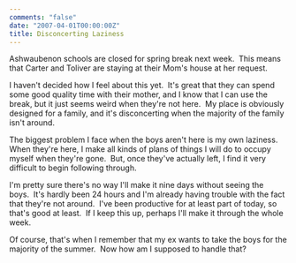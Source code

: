 ```yaml
---
comments: "false"
date: "2007-04-01T00:00:00Z"
title: Disconcerting Laziness
---
```

<p>Ashwaubenon schools are closed for spring break next week.  This means that Carter and Toliver are staying at their Mom's house at her request.</p>
<p>I haven't decided how I feel about this yet.  It's great that they can spend some good quality time with their mother, and I know that I can use the break, but it just seems weird when they're not here.  My place is obviously designed for a family, and it's disconcerting when the majority of the family isn't around.</p>
<p>The biggest problem I face when the boys aren't here is my own laziness.  When they're here, I make all kinds of plans of things I will do to occupy myself when they're gone.  But, once they've actually left, I find it very difficult to begin following through.</p>
<p>I'm pretty sure there's no way I'll make it nine days without seeing the boys.  It's hardly been 24 hours and I'm already having trouble with the fact that they're not around.  I've been productive for at least part of today, so that's good at least.  If I keep this up, perhaps I'll make it through the whole week.</p>
<p>Of course, that's when I remember that my ex wants to take the boys for the majority of the summer.  Now how am I supposed to handle that?</p>
